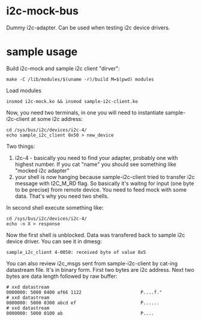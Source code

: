 # i2c-mock-bus
Dummy i2c-adapter. Can be used when testing i2c device drivers.

# sample usage
Build i2c-mock and sample i2c client "dirver":

`make -C /lib/modules/$(uname -r)/build M=$(pwd) modules`

Load modules

`insmod i2c-mock.ko && insmod sample-i2c-client.ko`

Now, you need two terminals, in one you will need to instantiate sample-i2c-client at some i2c address:
```
cd /sys/bus/i2c/devices/i2c-4/
echo sample_i2c_client 0x50 > new_device
```

Two things:

1. i2c-4 - basically you need to find your adapter, probably one with highest number. If you cat "name" you should see something like "mocked i2c adapter"
2. your shell is now hanging because sample-i2c-client tried to transfer i2c message with I2C_M_RD flag. So basically it's waitng for input (one byte to be precise) from remote device. You need to feed mock with some data. That's why you need two shells.

In second shell execute something like:
```
cd /sys/bus/i2c/devices/i2c-4/
echo -n X > response
```

Now the first shell is unblocked. Data was transfered back to sample i2c device driver. You can see it in dmesg:

`sample_i2c_client 4-0050: received byte of value 0x5`

You can also review i2c_msgs sent from sample-i2c-client by cat-ing datastream file. It's in binary form. First two bytes are i2c address. Next two bytes are data length followed by raw buffer:

```
# xxd datastream
0000000: 5000 0400 af66 1122                      P....f."
# xxd datastream
0000000: 5000 0300 abcd ef                        P......
# xxd datastream
0000000: 5000 0100 ab                             P....
```
